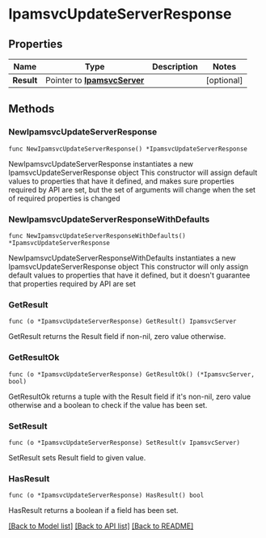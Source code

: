 # IpamsvcUpdateServerResponse

## Properties

Name | Type | Description | Notes
------------ | ------------- | ------------- | -------------
**Result** | Pointer to [**IpamsvcServer**](IpamsvcServer.md) |  | [optional] 

## Methods

### NewIpamsvcUpdateServerResponse

`func NewIpamsvcUpdateServerResponse() *IpamsvcUpdateServerResponse`

NewIpamsvcUpdateServerResponse instantiates a new IpamsvcUpdateServerResponse object
This constructor will assign default values to properties that have it defined,
and makes sure properties required by API are set, but the set of arguments
will change when the set of required properties is changed

### NewIpamsvcUpdateServerResponseWithDefaults

`func NewIpamsvcUpdateServerResponseWithDefaults() *IpamsvcUpdateServerResponse`

NewIpamsvcUpdateServerResponseWithDefaults instantiates a new IpamsvcUpdateServerResponse object
This constructor will only assign default values to properties that have it defined,
but it doesn't guarantee that properties required by API are set

### GetResult

`func (o *IpamsvcUpdateServerResponse) GetResult() IpamsvcServer`

GetResult returns the Result field if non-nil, zero value otherwise.

### GetResultOk

`func (o *IpamsvcUpdateServerResponse) GetResultOk() (*IpamsvcServer, bool)`

GetResultOk returns a tuple with the Result field if it's non-nil, zero value otherwise
and a boolean to check if the value has been set.

### SetResult

`func (o *IpamsvcUpdateServerResponse) SetResult(v IpamsvcServer)`

SetResult sets Result field to given value.

### HasResult

`func (o *IpamsvcUpdateServerResponse) HasResult() bool`

HasResult returns a boolean if a field has been set.


[[Back to Model list]](../README.md#documentation-for-models) [[Back to API list]](../README.md#documentation-for-api-endpoints) [[Back to README]](../README.md)


